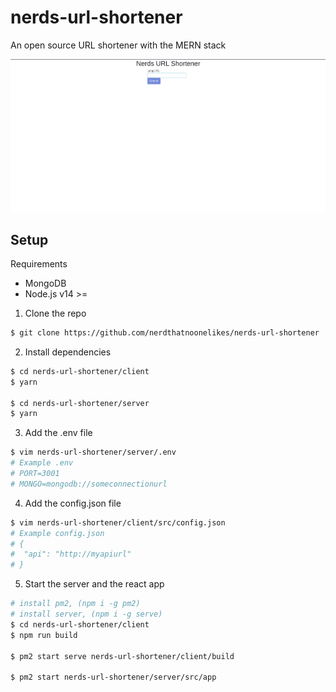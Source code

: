 # nerds-url-shortener

An open source URL shortener with the MERN stack

<img src="/short.png" />

## Setup

Requirements

- MongoDB
- Node.js v14 >=

1. Clone the repo

```bash
$ git clone https://github.com/nerdthatnoonelikes/nerds-url-shortener
```

2. Install dependencies

```bash
$ cd nerds-url-shortener/client
$ yarn

$ cd nerds-url-shortener/server
$ yarn

```

3. Add the .env file

```bash
$ vim nerds-url-shortener/server/.env
# Example .env
# PORT=3001
# MONGO=mongodb://someconnectionurl
```

4. Add the config.json file

```bash
$ vim nerds-url-shortener/client/src/config.json
# Example config.json
# {
#  "api": "http://myapiurl"
# }
```

5. Start the server and the react app

```bash
# install pm2, (npm i -g pm2)
# install server, (npm i -g serve)
$ cd nerds-url-shortener/client
$ npm run build

$ pm2 start serve nerds-url-shortener/client/build

$ pm2 start nerds-url-shortener/server/src/app

```
